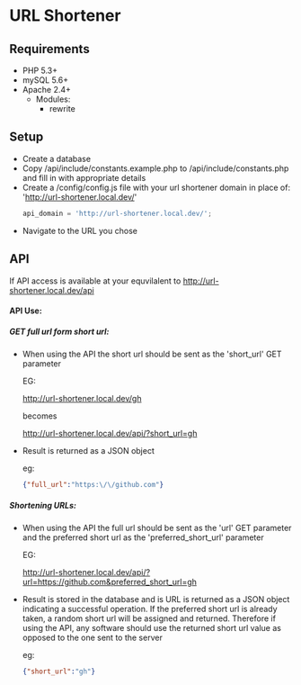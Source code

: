 # URL Shortener

## Requirements
* PHP 5.3+
* mySQL 5.6+
* Apache 2.4+
  * Modules:
      * rewrite

## Setup

* Create a database
* Copy /api/include/constants.example.php to /api/include/constants.php and fill in with appropriate details
* Create a /config/config.js file with your url shortener domain in place of: 'http://url-shortener.local.dev/'
  ```javascript
  api_domain = 'http://url-shortener.local.dev/';
  ```
* Navigate to the URL you chose


## API

If API access is available at your equvilalent to http://url-shortener.local.dev/api

#### API Use:

##### GET full url form short url:

* When using the API the short url should be sent as the 'short_url' GET parameter

  EG:

    http://url-shortener.local.dev/gh

    becomes

    http://url-shortener.local.dev/api/?short_url=gh

* Result is returned as a JSON object

  eg:

  ```json
  {"full_url":"https:\/\/github.com"}
  ```
##### Shortening URLs:

* When using the API the full url should be sent as the 'url' GET parameter and the preferred short url as the 'preferred_short_url' parameter

  EG:

    http://url-shortener.local.dev/api/?url=https://github.com&preferred_short_url=gh

* Result is stored in the database and is URL is returned as a JSON object indicating a successful operation. If the preferred short url is already taken, a random short url will be assigned and returned. Therefore if using the API, any software should use the returned short url value as opposed to the one sent to the server

  eg:

  ```json
  {"short_url":"gh"}
  ```
